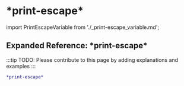 # \*print-escape\*

import PrintEscapeVariable from './_print-escape_variable.md';

<PrintEscapeVariable />

## Expanded Reference: \*print-escape\*

:::tip
TODO: Please contribute to this page by adding explanations and examples
:::

```lisp
*print-escape*
```
